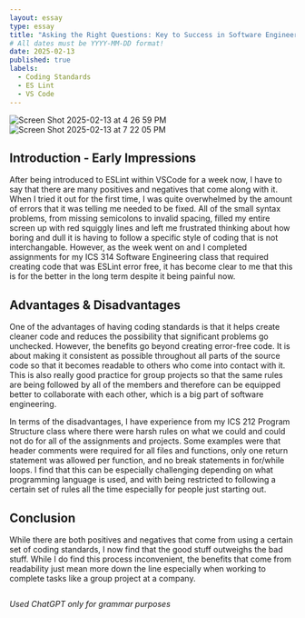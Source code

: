```yaml
---
layout: essay
type: essay
title: "Asking the Right Questions: Key to Success in Software Engineering"
# All dates must be YYYY-MM-DD format!
date: 2025-02-13
published: true
labels:
  - Coding Standards
  - ES Lint
  - VS Code
---
```

![Screen Shot 2025-02-13 at 4 26 59 PM](https://github.com/user-attachments/assets/ba1b67eb-3e31-4844-866a-50195f64ae98)![Screen Shot 2025-02-13 at 7 22 05 PM](https://github.com/user-attachments/assets/f8c0ecb0-55f1-4602-b699-628c96ac9d93)



## Introduction - Early Impressions
After being introduced to ESLint within VSCode for a week now, I have to say that there are many positives and negatives that come along with it. When I tried it out for the first time, I was quite overwhelmed by the amount of errors that it was telling me needed to be fixed. All of the small syntax problems, from missing semicolons to invalid spacing, filled my entire screen up with red squiggly lines and left me frustrated thinking about how boring and dull it is having to follow a specific style of coding that is not interchangable. However, as the week went on and I completed assignments for my ICS 314 Software Engineering class that required creating code that was ESLint error free, it has become clear to me that this is for the better in the long term despite it being painful now.

## Advantages & Disadvantages
One of the advantages of having coding standards is that it helps create cleaner code and reduces the possibility that significant problems go unchecked. However, the benefits go beyond creating error-free code. It is about making it consistent as possible throughout all parts of the source code so that it becomes readable to others who come into contact with it. This is also really good practice for group projects so that the same rules are being followed by all of the members and therefore can be equipped better to collaborate with each other, which is a big part of software engineering.

In terms of the disadvantages, I have experience from my ICS 212 Program Structure class where there were harsh rules on what we could and could not do for all of the assignments and projects. Some examples were that header comments were required for all files and functions, only one return statement was allowed per function, and no break statements in for/while loops. I find that this can be especially challenging depending on what programming language is used, and with being restricted to following a certain set of rules all the time especially for people just starting out.


## Conclusion

While there are both positives and negatives that come from using a certain set of coding standards, I now find that the good stuff outweighs the bad stuff. While I do find this process inconvenient, the benefits that come from readability just mean more down the line especially when working to complete tasks like a group project at a company. 

```

```

*Used ChatGPT only for grammar purposes*
